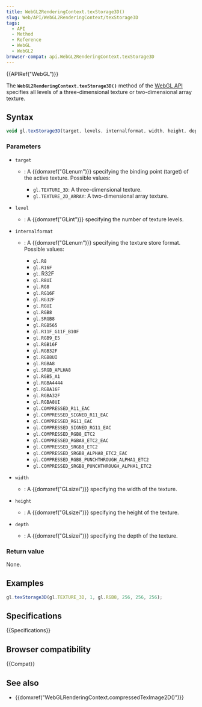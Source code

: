 ```yaml
---
title: WebGL2RenderingContext.texStorage3D()
slug: Web/API/WebGL2RenderingContext/texStorage3D
tags:
  - API
  - Method
  - Reference
  - WebGL
  - WebGL2
browser-compat: api.WebGL2RenderingContext.texStorage3D
---
```

{{APIRef("WebGL")}}

The **`WebGL2RenderingContext.texStorage3D()`** method of the
[WebGL API ](/en-US/docs/Web/API/WebGL_API)specifies all levels of a
three-dimensional texture or two-dimensional array texture.

## Syntax

```js
void gl.texStorage3D(target, levels, internalformat, width, height, depth);
```

### Parameters

- `target`

  - : A {{domxref("GLenum")}} specifying the binding point (target) of the active texture.
    Possible values:

    - `gl.TEXTURE_3D`: A three-dimensional texture.
    - `gl.TEXTURE_2D_ARRAY`: A two-dimensional array texture.

- `level`
  - : A {{domxref("GLint")}} specifying the number of texture levels.
- `internalformat`

  - : A {{domxref("GLenum")}} specifying the texture store format. Possible values:

    - `gl.R8`
    - `gl.R16F`
    - `gl.`R32F
    - `gl.R8UI`
    - `gl.RG8`
    - `gl.RG16F`
    - `gl.RG32F`
    - `gl.RGUI`
    - `gl.RGB8`
    - `gl.SRGB8`
    - `gl.RGB565`
    - `gl.R11F_G11F_B10F`
    - `gl.RGB9_E5`
    - `gl.RGB16F`
    - `gl.RGB32F`
    - `gl.RGB8UI`
    - `gl.RGBA8`
    - `gl.SRGB_APLHA8`
    - `gl.RGB5_A1`
    - `gl.RGBA4444`
    - `gl.RGBA16F`
    - `gl.RGBA32F`
    - `gl.RGBA8UI`
    - `gl.COMPRESSED_R11_EAC`
    - `gl.COMPRESSED_SIGNED_R11_EAC`
    - `gl.COMPRESSED_RG11_EAC`
    - `gl.COMPRESSED_SIGNED_RG11_EAC`
    - `gl.COMPRESSED_RGB8_ETC2`
    - `gl.COMPRESSED_RGBA8_ETC2_EAC`
    - `gl.COMPRESSED_SRGB8_ETC2`
    - `gl.COMPRESSED_SRGB8_ALPHA8_ETC2_EAC`
    - `gl.COMPRESSED_RGB8_PUNCHTHROUGH_ALPHA1_ETC2`
    - `gl.COMPRESSED_SRGB8_PUNCHTHROUGH_ALPHA1_ETC2`

- `width`
  - : A {{domxref("GLsizei")}} specifying the width of the texture.
- `height`
  - : A {{domxref("GLsizei")}} specifying the height of the texture.
- `depth`
  - : A {{domxref("GLsizei")}} specifying the depth of the texture.

### Return value

None.

## Examples

```js
gl.texStorage3D(gl.TEXTURE_3D, 1, gl.RGB8, 256, 256, 256);
```

## Specifications

{{Specifications}}

## Browser compatibility

{{Compat}}

## See also

- {{domxref("WebGLRenderingContext.compressedTexImage2D()")}}
